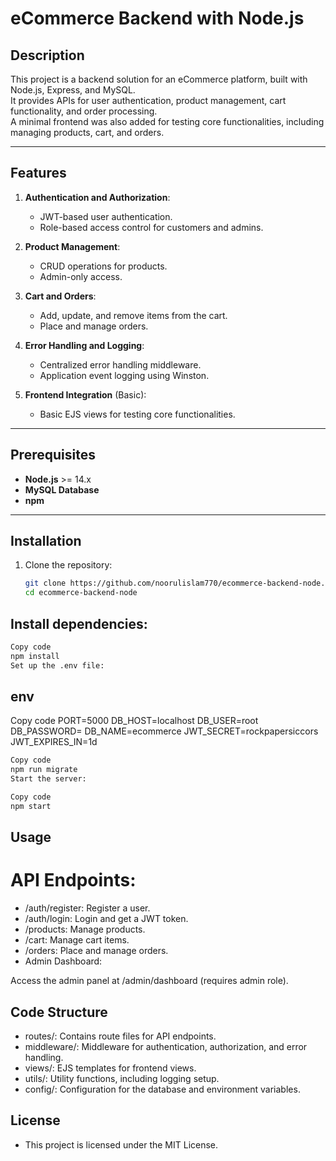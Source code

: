 # eCommerce Backend with Node.js

## Description
This project is a backend solution for an eCommerce platform, built with Node.js, Express, and MySQL.  
It provides APIs for user authentication, product management, cart functionality, and order processing.  
A minimal frontend was also added for testing core functionalities, including managing products, cart, and orders.

---

## Features
1. **Authentication and Authorization**:
   - JWT-based user authentication.
   - Role-based access control for customers and admins.

2. **Product Management**:
   - CRUD operations for products.
   - Admin-only access.

3. **Cart and Orders**:
   - Add, update, and remove items from the cart.
   - Place and manage orders.

4. **Error Handling and Logging**:
   - Centralized error handling middleware.
   - Application event logging using Winston.

5. **Frontend Integration** (Basic):
   - Basic EJS views for testing core functionalities.

---

## Prerequisites
- **Node.js** >= 14.x
- **MySQL Database**
- **npm**

---

## Installation
1. Clone the repository:
   ```bash
   git clone https://github.com/noorulislam770/ecommerce-backend-node.git
   cd ecommerce-backend-node


## Install dependencies:

```bash
Copy code
npm install
Set up the .env file:
```
## env
Copy code
PORT=5000
DB_HOST=localhost
DB_USER=root
DB_PASSWORD=
DB_NAME=ecommerce
JWT_SECRET=rockpapersiccors
JWT_EXPIRES_IN=1d

```bash
Copy code
npm run migrate
Start the server:
```
```bash
Copy code
npm start
```
## Usage
# API Endpoints:

- /auth/register: Register a user.
- /auth/login: Login and get a JWT token.
- /products: Manage products.
- /cart: Manage cart items.
- /orders: Place and manage orders.
- Admin Dashboard:

Access the admin panel at /admin/dashboard (requires admin role).
## Code Structure
- routes/: Contains route files for API endpoints.
- middleware/: Middleware for authentication, authorization, and error handling.
- views/: EJS templates for frontend views.
- utils/: Utility functions, including logging setup.
- config/: Configuration for the database and environment variables.
## License
- This project is licensed under the MIT License.
